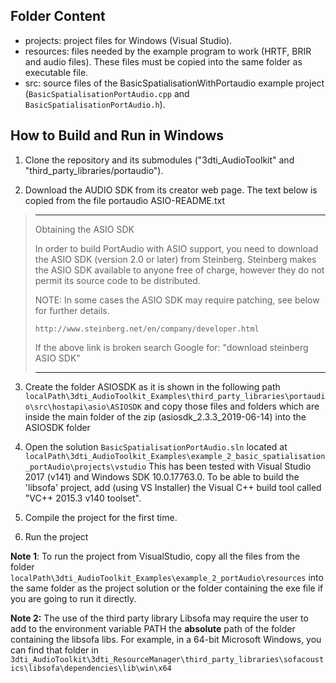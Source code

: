 Folder Content
-

- projects: project files for Windows (Visual Studio).
- resources: files needed by the example program to work (HRTF, BRIR and audio files). These files must be copied into the same folder as executable file.
- src: source files of the BasicSpatialisationWithPortaudio example project (`BasicSpatialisationPortAudio.cpp` and `BasicSpatialisationPortAudio.h`).

How to Build and Run in Windows
-
1. Clone the repository and its submodules ("3dti_AudioToolkit" and "third_party_libraries/portaudio").

2. Download the AUDIO SDK from its creator web page. The text below is copied from the file portaudio ASIO-README.txt

>----------------------
>Obtaining the ASIO SDK
>
>In order to build PortAudio with ASIO support, you need to download 
>the ASIO SDK (version 2.0 or later) from Steinberg. Steinberg makes the ASIO 
>SDK available to anyone free of charge, however they do not permit its 
>source code to be distributed.
>
>NOTE: In some cases the ASIO SDK may require patching, see below for further details.
>
>`http://www.steinberg.net/en/company/developer.html`
>
>If the above link is broken search Google for: "download steinberg ASIO SDK"
>
>----------------------

3. Create the folder ASIOSDK as it is shown in the following path 
`localPath\3dti_AudioToolkit_Examples\third_party_libraries\portaudio\src\hostapi\asio\ASIOSDK`
and copy those files and folders which are inside the main folder of the zip (asiosdk_2.3.3_2019-06-14) into the ASIOSDK folder

4. Open the solution `BasicSpatialisationPortAudio.sln` located at 
`localPath\3dti_AudioToolkit_Examples\example_2_basic_spatialisation_portAudio\projects\vstudio` 
This has been tested with Visual Studio 2017 (v141) and Windows SDK 10.0.17763.0. To be able to build the 'libsofa' project, add (using VS Installer) the Visual C++ build tool called "VC++ 2015.3 v140 toolset".

5. Compile the project for the first time. 

6. Run the project

**Note 1**: To run the project from VisualStudio, copy all the files from the folder 
`localPath\3dti_AudioToolkit_Examples\example_2_portAudio\resources`
into the same folder as the project solution or the folder containing the exe file if you are going to run it directly.

**Note 2:** The use of the third party library Libsofa may require the user to add to the environment variable PATH the **absolute** path of the folder containing the libsofa libs. For example, in a 64-bit Microsoft Windows, you can find that folder in `3dti_AudioToolkit\3dti_ResourceManager\third_party_libraries\sofacoustics\libsofa\dependencies\lib\win\x64`






